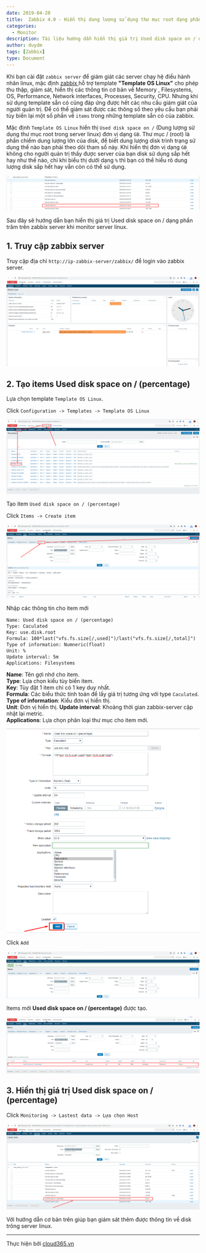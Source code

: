 ```yaml
---
date: 2019-04-20
title:  Zabbix 4.0 - Hiển thị dung lượng sử dụng thư mục root dạng phần trăm
categories:
  - Monitor
description: Tài liệu hướng dẫn hiển thị giá trị Used disk space on / dạng phần trăm
author: duydm
tags: [Zabbix]
type: Document
---
```


Khi bạn cài đặt `zabbix server` để giám giát các server chạy hệ điều hành nhân linux, mặc định <a href="https://blog.cloud365.vn/monitor/cai-dat-zabbix-4-lts-tren-centos7/" target="_blank">zabbix </a>hỗ trợ template **"Template OS Linux"** cho phép thu thập, giám sát, hiển thị các thông tin cơ bản về Memory , Filesystems, OS, Performance, Network interfaces, Processes, Security, CPU. Nhưng khi sử dụng template sẵn có cũng đáp ứng được hết các nhu cầu giám giát của người quản trị. Để có thể giám sát được các thông số theo yêu cầu bạn phải tùy biến lại một số phần về `items` trong những template sẵn có của zabbix.

Mặc định `Template OS Linux` hiển thị `Used disk space on /` (Dung lượng sử dụng thư mục root trong server linux) đơn vị dạng `GB`. Thư mục / (root) là phần chiếm dung lượng lớn của disk, để biết dung lượng disk trình trạng sử dụng thế nào bạn phải theo dõi tham số này. Khi hiển thị đơn vị dạng `GB` không cho người quản trị thấy được server của bạn disk sử dụng sắp hết hay như thế nào, chỉ khi biểu thị dưới dạng `%` thì bạn có thể hiểu rõ dung lượng disk sắp hết hay vẫn còn có thể sử dụng.

![](/images/img-zabbix-used-disk-phan-tram/Screenshot_1302.png)

Sau đây sẽ hướng dẫn bạn hiển thị giá trị Used disk space on / dạng phần trăm trên zabbix server khi monitor server linux.

## 1. Truy cập zabbix server

Truy cập địa chỉ `http://ip-zabbix-server/zabbix/` để login vào zabbix server.

![](/images/img-zabbix-used-disk-phan-tram/Screenshot_1303.png)


## 2. Tạo items 	Used disk space on / (percentage)

Lựa chọn template `Template OS Linux`.

Click `Configuration -> Templates -> Template OS Linux`

![](/images/img-zabbix-used-disk-phan-tram/Screenshot_1304.png)


Tạo item `Used disk space on / (percentage)`

Click `Items -> Create item`

![](/images/img-zabbix-used-disk-phan-tram/Screenshot_1305.png)

Nhập các thông tin cho item mới

```
Name: Used disk space on / (percentage)
Type: Caculated
Key: use.disk.root
Formula: 100*last("vfs.fs.size[/,used]")/last("vfs.fs.size[/,total]")
Type of information: Numneric(float)
Unit: %
Update interval: 5m
Applications: Filesystems
```
**Name**: Tên gợi nhớ cho item.<br>
**Type**: Lựa chọn kiểu tùy biến item.<br>
**Key**: Tùy đặt 1 item chỉ có 1 key duy nhất.<br>
**Formula**: Các biểu thức tính toán để lấy giá trị tương ứng với type `Caculated`.<br>
**Type of information**: Kiểu đơn vị hiển thị.<br>
**Unit**: Đơn vị hiển thị.
**Update interval**: Khoảng thời gian zabbix-server cập nhật lại metric.<br>
**Applications**: Lựa chọn phân loại thư mục cho item mới.

![](/images/img-zabbix-used-disk-phan-tram/Screenshot_1306.png)

Click `Add`

![](/images/img-zabbix-used-disk-phan-tram/Screenshot_1307.png)

Items mới **Used disk space on / (percentage)** được tạo.

![](/images/img-zabbix-used-disk-phan-tram/Screenshot_1308.png)

## 3. Hiển thị giá trị Used disk space on / (percentage)

Click `Monitoring -> Lastest data -> Lựa chọn Host`

![](/images/img-zabbix-used-disk-phan-tram/Screenshot_1309.png)

Với hướng dẫn cơ bản trên giúp bạn giám sát thêm được thông tin về disk trông server linux.

---
Thực hiện bởi <a href="https://cloud365.vn/" target="_blank">cloud365.vn</a>